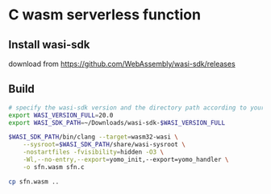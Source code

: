 # C wasm serverless function

## Install wasi-sdk

download from https://github.com/WebAssembly/wasi-sdk/releases

## Build

```sh
# specify the wasi-sdk version and the directory path according to your system
export WASI_VERSION_FULL=20.0
export WASI_SDK_PATH=~/Downloads/wasi-sdk-$WASI_VERSION_FULL

$WASI_SDK_PATH/bin/clang --target=wasm32-wasi \
    --sysroot=$WASI_SDK_PATH/share/wasi-sysroot \
    -nostartfiles -fvisibility=hidden -O3 \
    -Wl,--no-entry,--export=yomo_init,--export=yomo_handler \
    -o sfn.wasm sfn.c

cp sfn.wasm ..
```
